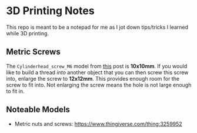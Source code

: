 # 3D Printing Notes
This repo is meant to be a notepad for me as I jot down tips/tricks I learned while 3D printing.

## Metric Screws
The `Cylinderhead_screw_M6` model from [this](https://www.thingiverse.com/thing:3259952) post is **10x10mm**. If you would like to build a thread *into* another object that you can then screw this screw into, enlarge the screw to **12x12mm**. This provides enough room for the screw to fit into. Not enlarging the screw means the hole is not large enough to fit in.

## Noteable Models
- Metric nuts and screws: https://www.thingiverse.com/thing:3259952